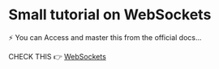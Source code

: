 #   Small tutorial on WebSockets

⚡ You can Access and master this from the official docs...

CHECK THIS 👉 [WebSockets](https://developer.mozilla.org/en-US/docs/Web/API/WebSocket)